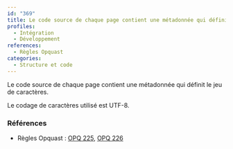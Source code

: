 ```yaml
---
id: "369"
title: Le code source de chaque page contient une métadonnée qui définit l‘encodage. Celui-ci doit être UTF-8.
profiles:
  - Intégration
  - Développement
references:
  - Règles Opquast
categories:
  - Structure et code
---
```


Le code source de chaque page contient une métadonnée qui définit le jeu de caractères.

Le codage de caractères utilisé est UTF-8.

### Références

* Règles Opquast : [OPQ 225](https://checklists.opquast.com/fr/assurance-qualite-web/le-code-source-de-chaque-page-contient-une-metadonnee-qui-definit-le-jeu-de-caracteres), [OPQ 226](https://checklists.opquast.com/fr/assurance-qualite-web/le-codage-de-caracteres-utilise-est-utf-8)
